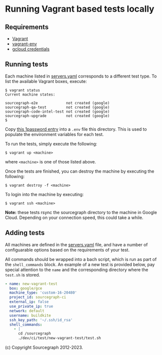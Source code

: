 # Running Vagrant based tests locally

## Requirements

- [Vagrant](https://www.vagrantup.com/downloads)
- [vagrant-env](https://github.com/gosuri/vagrant-env)
- [gcloud credentials](https://cloud.google.com/sdk/gcloud/reference/auth/login)

## Running tests

Each machine listed in [servers.yaml](servers.yaml) corresponds to a different test type. To list the available Vagrant boxes, execute:

```shell
$ vagrant status
Current machine states:

sourcegraph-e2e             not created (google)
sourcegraph-qa-test         not created (google)
sourcegraph-code-intel-test not created (google)
sourcegraph-upgrade         not created (google)
$
```

Copy [this 1password entry](https://start.1password.com/open/i?a=HEDEDSLHPBFGRBTKAKJWE23XX4&v=dnrhbauihkhjs5ag6vszsme45a&i=mn37wmu5dzhll6qxcnpmutvlq4&h=team-sourcegraph.1password.com) into a `.env` file this directory. This is used to populate the environment variables for each test.

To run the tests, simply execute the following:

```shell
$ vagrant up <machine>
```

where `<machine>` is one of those listed above.

Once the tests are finished, you can destroy the machine by executing the following:

```shell
$ vagrant destroy -f <machine>
```

To login into the machine by executing:

```shell
$ vagrant ssh <machine>
```

**Note:** these tests rsync the sourcegraph directory to the machine in Google Cloud. Depending on your connection speed, this could take a while.

## Adding tests

All machines are defined in the [servers.yaml](servers.yaml) file, and have a number of configuarable options based on the requirements of your test.

All commands should be wrapped into a bach script, which is run as part of the `shell_commands` block. An example of a new test is provided below, pay special attention to the `name` and the corresponding directory where the `test.sh` is stored.

```yaml
- name: new-vagrant-test
  box: google/gce
  machine_type: 'custom-16-20480'
  project_id: sourcegraph-ci
  external_ip: false
  use_private_ip: true
  network: default
  username: buildkite
  ssh_key_path: '~/.ssh/id_rsa'
  shell_commands:
    - |
      cd /sourcegraph
      ./dev/ci/test/new-vagrant-test/test.sh
```

(c) Copyright Sourcegraph 2012-2023.